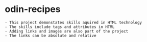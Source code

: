# odin-recipes
    - This project demonstates skills aquired in HTML technology
    - The skills include tags and attributes in HTML
    - Adding links and images are also part of the project 
    - The links can be absolute and relative 